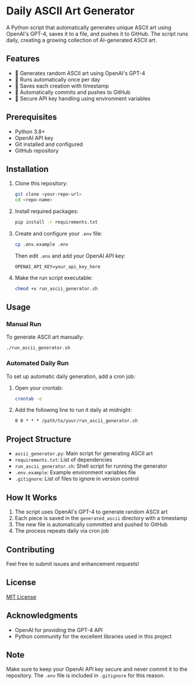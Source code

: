# Daily ASCII Art Generator

A Python script that automatically generates unique ASCII art using OpenAI's GPT-4, saves it to a file, and pushes it to GitHub. The script runs daily, creating a growing collection of AI-generated ASCII art.

## Features

- 🎨 Generates random ASCII art using OpenAI's GPT-4
- 📅 Runs automatically once per day
- 💾 Saves each creation with timestamp
- 🔄 Automatically commits and pushes to GitHub
- 🔐 Secure API key handling using environment variables

## Prerequisites

- Python 3.8+
- OpenAI API key
- Git installed and configured
- GitHub repository

## Installation

1. Clone this repository:
   ```bash
   git clone <your-repo-url>
   cd <repo-name>
   ```

2. Install required packages:
   ```bash
   pip install -r requirements.txt
   ```

3. Create and configure your `.env` file:
   ```bash
   cp .env.example .env
   ```
   Then edit `.env` and add your OpenAI API key:
   ```
   OPENAI_API_KEY=your_api_key_here
   ```

4. Make the run script executable:
   ```bash
   chmod +x run_ascii_generator.sh
   ```

## Usage

### Manual Run

To generate ASCII art manually:


```bash
./run_ascii_generator.sh
```


### Automated Daily Run

To set up automatic daily generation, add a cron job:

1. Open your crontab:
   ```bash
   crontab -e
   ```

2. Add the following line to run it daily at midnight:
   ```
   0 0 * * * /path/to/your/run_ascii_generator.sh
   ```

## Project Structure

- `ascii_generator.py`: Main script for generating ASCII art
- `requirements.txt`: List of dependencies
- `run_ascii_generator.sh`: Shell script for running the generator
- `.env.example`: Example environment variables file
- `.gitignore`: List of files to ignore in version control


## How It Works

1. The script uses OpenAI's GPT-4 to generate random ASCII art
2. Each piece is saved in the `generated_ascii` directory with a timestamp
3. The new file is automatically committed and pushed to GitHub
4. The process repeats daily via cron job

## Contributing

Feel free to submit issues and enhancement requests!

## License

[MIT License](LICENSE)

## Acknowledgments

- OpenAI for providing the GPT-4 API
- Python community for the excellent libraries used in this project

## Note

Make sure to keep your OpenAI API key secure and never commit it to the repository. The `.env` file is included in `.gitignore` for this reason.

